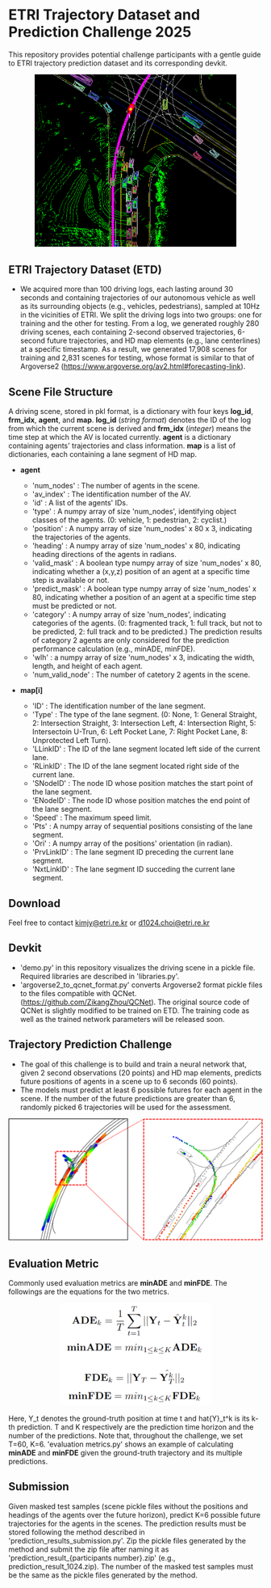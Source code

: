 # ETRI Trajectory Dataset and Prediction Challenge 2025

This repository provides potential challenge participants with a gentle guide to ETRI trajectory prediction dataset and its corresponding devkit.

<p align="center">
  <img src="IMG/ETD.png" alt="ETD" width="400"/>
</p>

## ETRI Trajectory Dataset (ETD)
 
+ We acquired more than 100 driving logs, each lasting around 30 seconds and containing trajectories of our autonomous vehicle as well as its surrounding objects (e.g., vehicles, pedestrians), sampled at 10Hz in the vicinities of ETRI. We split the driving logs into two groups: one for training and the other for testing. From a log, we generated roughly 280 driving scenes, each containing 2-second observed trajectories, 6-second future trajectories, and HD map elements (e.g., lane centerlines) at a specific timestamp. As a result, we generated 17,908 scenes for training and 2,831 scenes for testing, whose format is similar to that of Argoverse2 (https://www.argoverse.org/av2.html#forecasting-link).

  
## Scene File Structure

A driving scene, stored in pkl format, is a dictionary with four keys **log_id**, **frm_idx**, **agent**, and **map**. **log_id** (_string format_) denotes the ID of the log from which the current scene is derived and **frm_idx** (_integer_) means the time step at which the AV is located currently. **agent** is a dictionary containing agents' trajectories and class information. **map** is a list of dictionaries, each containing a lane segment of HD map.

+ **agent**
    * 'num_nodes' : The number of agents in the scene.
    * 'av_index' : The identification number of the AV.
    * 'id' : A list of the agents' IDs.
    * 'type' : A numpy array of size 'num_nodes', identifying object classes of the agents. (0: vehicle, 1: pedestrian, 2: cyclist.)
    * 'position' : A numpy array of size 'num_nodes' x 80 x 3, indicating the trajectories of the agents.
    * 'heading' : A numpy array of size 'num_nodes' x 80, indicating heading directions of the agents in radians.
    * 'valid_mask' : A boolean type numpy array of size 'num_nodes' x 80, indicating whether a (x,y,z) position of an agent at a specific time step is available or not.
    * 'predict_mask' : A boolean type numpy array of size 'num_nodes' x 80, indicating whether a position of an agent at a specific time step must be predicted or not.
    * 'category' : A numpy array of size 'num_nodes', indicating categories of the agents. (0: fragmented track, 1: full track, but not to be predicted, 2: full track and to be predicted.) The prediction results of category 2 agents are only considered for the prediction performance calculation (e.g., minADE, minFDE).
    * 'wlh' : a numpy array of size 'num_nodes' x 3, indicating the width, length, and height of each agent.
    * 'num_valid_node' : The number of catetory 2 agents in the scene.

+ **map[i]**
    * 'ID' : The identification number of the lane segment.
    * 'Type' : The type of the lane segment. (0: None, 1: General Straight, 2: Intersection Straight, 3: Intersection Left, 4: Intersection Right, 5: Intersectoin U-Trun, 6: Left Pocket Lane, 7: Right Pocket Lane, 8: Unprotected Left Turn).
    * 'LLinkID' : The ID of the lane segment located left side of the current lane.
    * 'RLinkID' : The ID of the lane segment located right side of the current lane.
    * 'SNodeID' : The node ID whose position matches the start point of the lane segment.
    * 'ENodeID' : The node ID whose position matches the end point of the lane segment.
    * 'Speed' : The maximum speed limit.
    * 'Pts' : A numpy array of sequential positions consisting of the lane segment.
    * 'Ori' : A numpy array of the positions' orientation (in radian).
    * 'PrvLinkID' : The lane segment ID preceding the current lane segment.
    * 'NxtLinkID' : The lane segment ID succeding the current lane segment.

## Download
Feel free to contact kimjy@etri.re.kr or d1024.choi@etri.re.kr

## Devkit
+ 'demo.py' in this repository visualizes the driving scene in a pickle file. Required libraries are described in 'libraries.py'.
+ 'argoverse2_to_qcnet_format.py' converts Argoverse2 format pickle files to the files compatible with QCNet. (https://github.com/ZikangZhou/QCNet). The original source code of QCNet is slightly modified to be trained on ETD. The training code as well as the trained network parameters will be released soon.

## Trajectory Prediction Challenge
+ The goal of this challenge is to build and train a neural network that, given 2 second observations (20 points) and HD map elements, predicts future positions of agents in a scene up to 6 seconds (60 points).
+ The models must predict at least 6 possible futures for each agent in the scene. If the number of the future predictions are greater than 6, randomly picked 6 trajectories will be used for the assessment.

<p align="center">
  <img src="IMG/ETD_vis.png" alt="ETD_vis" width="600"/>
</p>


## Evaluation Metric
Commonly used evaluation metrics are **minADE** and **minFDE**. The followings are the equations for the two metrics.

<p align="center">
  <img src="IMG/Eval_metrics.png" alt="Eval_metrics" width="300"/>
</p>

Here, Y_t denotes the ground-truth position at time t and hat{Y}_t^k is its k-th prediction. T and K respectively are the prediction time horizon and the number of the predictions. Note that, throughout the challenge, we set T=60, K=6. 'evaluation metrics.py' shows an example of calculating **minADE** and **minFDE** given the ground-truth trajectory and its multiple predictions.

## Submission
Given masked test samples (scene pickle files without the positions and headings of the agents over the future horizon), predict K=6 possible future trajectories for the agents in the scenes. The prediction results must be stored following the method described in 'prediction_results_submission.py'. Zip the pickle files generated by the method and submit the zip file after naming it as 'prediction_result_{participants number}.zip' (e.g., prediction_result_1024.zip). The number of the masked test samples must be the same as the pickle files generated by the method.
